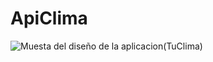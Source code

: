 # ApiClima
![Muesta del diseño de la aplicacion(TuClima)](https://github.com/yasinvega/ApiClima/blob/main/ApiClima/src/assets/Screenshot%202022-10-04%20at%2013-10-50%20ApiClima.png)
